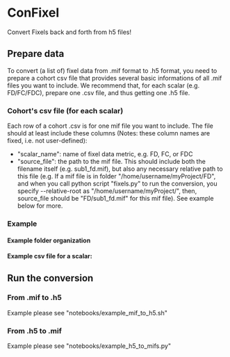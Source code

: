 # ConFixel
Convert Fixels back and forth from h5 files!

## Prepare data
To convert (a list of) fixel data from .mif format to .h5 format, you need to prepare a cohort csv file that provides several basic informations of all .mif files you want to include. We recommend that, for each scalar (e.g. FD/FC/FDC), prepare one .csv file, and thus getting one .h5 file.

### Cohort's csv file (for each scalar)
Each row of a cohort .csv is for one mif file you want to include. The file should at least include these columns (Notes: these column names are fixed, i.e. not user-defined):

* "scalar_name": name of fixel data metric, e.g. FD, FC, or FDC 
* "source_file": the path to the mif file. This should include both the filename itself (e.g. sub1_fd.mif), but also any necessary relative path to this file (e.g. If a mif file is in folder "/home/username/myProject/FD", and when you call python script "fixels.py" to run the conversion, you specify --relative-root as "/home/username/myProject/", then, source_file should be "FD/sub1_fd.mif" for this mif file). See example below for more.

### Example
#### Example folder organization

#### Example csv file for a scalar:


## Run the conversion

### From .mif to .h5
Example please see "notebooks/example_mif_to_h5.sh"

### From .h5 to .mif
Example please see "notebooks/example_h5_to_mifs.py"